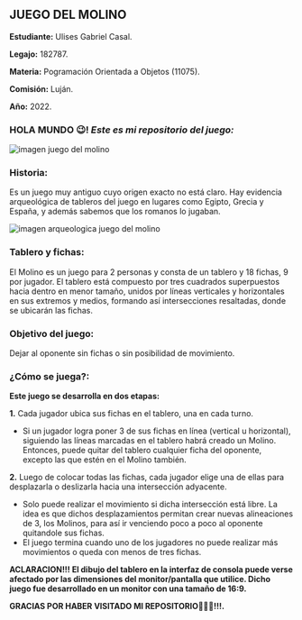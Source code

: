 ## __JUEGO DEL MOLINO__


__Estudiante:__ Ulises Gabriel Casal.

__Legajo:__ 182787.

__Materia:__ Pogramación Orientada a Objetos (11075).

__Comisión:__ Luján.

__Año:__ 2022.


### HOLA MUNDO 😉! *Este es mi repositorio del juego:*
![imagen juego del molino](https://www.ajedrezeureka.com/wp-content/uploads/2021/04/juego-del-molino-nueve-hombres-de-morris-libro-de-los-juegos.jpg)


### __Historia:__
Es un juego muy antiguo cuyo origen exacto no está claro. Hay evidencia arqueológica de tableros del juego en lugares como Egipto, Grecia y España, y además sabemos que los romanos lo jugaban.


![imagen arqueologica juego del molino](https://encrypted-tbn0.gstatic.com/images?q=tbn:ANd9GcR5A_ddgIv4gkzng8e3khq42RkTsNyniKu-LaX4oMZyfHrg0-CN66eFFfxDzkfRUe2BXcE&usqp=CAU.jpg)



### __Tablero y fichas:__
El Molino es un juego para 2 personas y consta de un tablero y 18 fichas, 9 por jugador. El tablero está compuesto por tres cuadrados superpuestos hacia dentro en menor tamaño, unidos por líneas verticales y horizontales en sus extremos y medios, formando así intersecciones resaltadas, donde se ubicarán las fichas.


### __Objetivo del juego:__
Dejar al oponente sin fichas o sin posibilidad de movimiento.


### __¿Cómo se juega?:__
__Este juego se desarrolla en dos etapas:__

__1.__ Cada jugador ubica sus fichas en el tablero, una en cada turno.

* Si un jugador logra poner 3 de sus fichas en línea (vertical u horizontal), siguiendo las líneas marcadas en el tablero habrá creado un Molino. Entonces, puede quitar del tablero cualquier ficha del oponente, excepto las que estén en el Molino también.

__2.__ Luego de colocar todas las fichas, cada jugador elige una de ellas para desplazarla o deslizarla hacia una intersección adyacente. 
* Solo puede realizar el movimiento si dicha intersección está libre. La idea es que dichos desplazamientos permitan crear nuevas alineaciones de 3, los Molinos, para así ir venciendo poco a poco al oponente quitandole sus fichas.
* El juego termina cuando uno de los jugadores no puede realizar más movimientos o queda con menos de tres fichas.

 __ACLARACION!!! El dibujo del tablero en la interfaz de consola puede verse afectado por las dimensiones del monitor/pantalla que utilice. Dicho juego fue desarrollado en un monitor con una tamaño de 16:9.__

__GRACIAS POR HABER VISITADO MI REPOSITORIO👨🏻‍💻!!!.__
